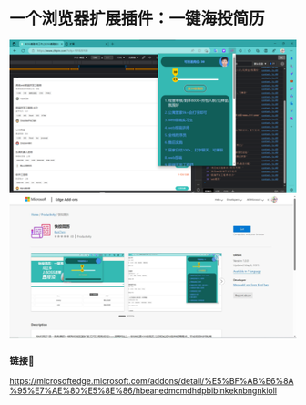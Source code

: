 # 一个浏览器扩展插件：一键海投简历
![测试](https://raw.githubusercontent.com/MagicSakuraD/img/main/test.png)
![测试](https://raw.githubusercontent.com/MagicSakuraD/img/main/img/pass.jpg)
### 链接🔗
https://microsoftedge.microsoft.com/addons/detail/%E5%BF%AB%E6%8A%95%E7%AE%80%E5%8E%86/hbeanedmcmdhdpbibinkeknbngnkioll
